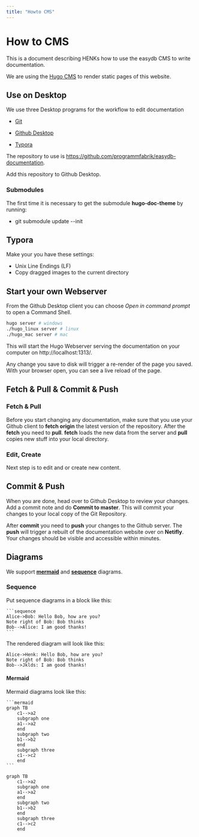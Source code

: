 ```yaml
---
title: "Howto CMS"
---
```


# How to CMS

This is a document describing HENKs how to use the easydb CMS to write documentation.

We are using the [Hugo CMS](https://gohugo.io/documentation/) to render static pages of this website.

## Use on Desktop

We use three Desktop programs for the workflow to edit documentation

* [Git](https://git-scm.com/downloads)

* [Github Desktop](https://desktop.github.com/)
* [Typora](https://typora.io/)

The repository to use is https://github.com/programmfabrik/easydb-documentation.

Add this repository to Github Desktop.

### Submodules

The first time it is necessary to get the submodule **hugo-doc-theme** by running:

* git submodule update --init

## Typora

Make your you have these settings:

* Unix Line Endings (LF)
* Copy dragged images to the current directory



## Start your own Webserver

From the Github Desktop client you can choose *Open in command prompt* to open a Command Shell.

```bash
hugo server # windows
./hugo_linux server # linux
./hugo_mac server # mac
```

This will start the Hugo Webserver serving the documentation on your computer on http://localhost:1313/.

Any change you save to disk will trigger a re-render of the page you saved. With your browser open, you can see a live reload of the page.

## Fetch & Pull & Commit & Push

### Fetch & Pull

Before you start changing any documentation, make sure that you use your Github client to **fetch origin** the latest version of the repository. After the **fetch** you need to **pull**. **fetch** loads the new data from the server and **pull** copies new stuff into your local directory.

### Edit, Create

Next step is to edit and or create new content.

## Commit & Push 

When you are done, head over to Github Desktop to review your changes. Add a commit note and do **Commit to master**. This will commit your changes to your local copy of the Git Repository.

After **commit** you need to **push** your changes to the Github server. The **push** will trigger a rebuilt of the documentation website over on **Netifly**. Your changes should be visible and accessible within minutes.



## Diagrams

We support [**mermaid**](https://mermaidjs.github.io/) and [**sequence**](https://bramp.github.io/js-sequence-diagrams/) diagrams.

### Sequence

Put sequence diagrams in a block like this:

~~~
```sequence
Alice->Bob: Hello Bob, how are you?
Note right of Bob: Bob thinks
Bob-->Alice: I am good thanks!
```
~~~

The rendered diagram will look like this:

```sequence
Alice->Henk: Hello Bob, how are you?
Note right of Bob: Bob thinks
Bob-->Jklds: I am good thanks!
```
#### Mermaid

Mermaid diagrams look like this:

~~~
```mermaid
graph TB
    c1-->a2
    subgraph one
    a1-->a2
    end
    subgraph two
    b1-->b2
    end
    subgraph three
    c1-->c2
    end
```
~~~

```mermaid
graph TB
    c1-->a2
    subgraph one
    a1-->a2
    end
    subgraph two
    b1-->b2
    end
    subgraph three
    c1-->c2
    end
```
